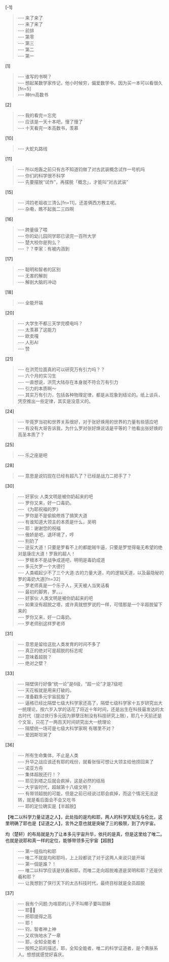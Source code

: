 
[-1] 
>--- 来了来了<br>
>--- 来了来了<br>
>--- 前排<br>
>--- 第零<br>
>--- 第三<br>
>--- 第二<br>
>--- 第一<br>

[1] 
>--- 谁写的书啊？<br>
>--- 想起某数学家传记，他小时候穷，偏爱数学书，因为买一本可以看很久[fn=5]<br>
>--- 神tm高数书<br>

[2] 
>--- 我的看完＝忘完<br>
>--- 应该是一天十本吧，慢了慢了<br>
>--- 十天看完一本高数书，羡慕<br>

[10] 
>--- 大蛇丸路线<br>

[11] 
>--- 所以炮轰之前只有古不知道钧做了对古武装概念试作一号机吗<br>
>--- 你们的科学很不科学<br>
>--- 先要摆脱“试作”，再摆脱「概念」，才能叫“对古武装”<br>

[15] 
>--- 鸿钧老祖收三清么[fn=11]，还差俩西方教主呢。<br>
>--- 杂嘞，瞧不起我二三四啊<br>

[16] 
>--- 跨量级了喂<br>
>--- 你的幼儿园同学耶已读完一百所大学<br>
>--- 楚大校你是狗么？<br>
>--- ？？李家：有被内涵到<br>

[17] 
>--- 聪明和智者的区别<br>
>--- 无害的解剖<br>
>--- 解剖大脑的冲动<br>

[18] 
>--- 全能开端<br>

[20] 
>--- 大学生不都三天学完模电吗？<br>
>--- 太羡慕了这能力<br>
>--- 欧卖嘎<br>
>--- 人形AI<br>
>--- 赞<br>

[21] 
>--- 在洪荒位面真的可以研究万有引力吗？？<br>
>--- 六个月的实习生<br>
>--- 一直想说，洪荒大陆存在本身就不符合万有引力<br>
>--- 引力的本质啊～<br>
>--- 其实万有引力，包括各种物理定律，都是从现象到结论的。纸上谈兵，凭空推出一些定律，其实是没意义的。<br>

[24] 
>--- 毕竟罗当初和世界关系很好，对于张好焕用的世界的力量有些感应吧<br>
>--- 有没有大哥告诉我，为什么罗对张好焕说话是平等的？他看出张好焕的高圣本质了？<br>

[25] 
>--- 乐之座是吧<br>

[28] 
>--- 意思是说钧现在已经有超凡了？已经是战力二把手了？<br>

[30] 
>--- 好家伙 人类文明是被你奶起来的吧<br>
>--- 罗你又来，好一口毒奶。<br>
>--- 《为耶祝福的罗》<br>
>--- 罗你是不是偷偷修炼了搞笑大道<br>
>--- 有谁知道大领主的本质是什么，吴明<br>
>--- 耶：谢谢您的祝福<br>
>--- 傲娇是吧，退环境了，哼<br>
>--- 别奶了<br>
>--- 逆反大道！只要是罗看不上的都能贼牛逼，只要是罗觉得毫无希望的绝对是康庄大道！罗我的超人！<br>
>--- 罗根本不是战争成道吧，明明是毒奶成道<br>
>--- 多元欠罗一个大德行<br>
>--- 人类崛起少不了三个大道:古的力量大道，均的逻辑天道，以及最隐秘的罗的毒奶大道[fn=32]<br>
>--- 罗老师真是一个乐子人，天天被人当笑话看<br>
>--- 最初的脚男，罗。。。<br>
>--- 好家伙 人类文明是被你奶起来的吧<br>
>--- 如果没有超脱之塔，或许真就想罗说的一样，可惜那是一个半超脱留下来的<br>
>--- 罗你又来，好一口毒奶。<br>
>--- 罗老师别这样罗老师<br>

[31] 
>--- 意思是留给这批人类发育的时间不多了<br>
>--- 真正的绝对可是超脱的标志呢<br>
>--- 意味着超脱？<br>
>--- 绝对之壁？<br>

[33] 
>--- 隔壁侠行好像“统一论”是6级，“超一论”才是7级吧<br>
>--- 天花板就是用来打破的。<br>
>--- 准备戳多元宇宙屁股了<br>
>--- 逼格已经比隔壁七级大科学家还高了，隔壁七级科学家十五岁研究出大一统理论，按六岁入学的话花了将近十年时间，还是出生在科技最发达的太古时代（提过侠行多元因为罪孽压制没有科技研究上限），耶几十天前还是个文盲，只花了一两百天时间研究出大一统理论<br>
>--- 隔壁统一场可是七级大科学家啊  有哪里不对？<br>
>--- 爱因斯坦哭了<br>

[36] 
>--- 所有生命集体，不止是人类<br>
>--- 升华之战应该还有耶的戏份，就看张恒可想让大领主给他捞回来了<br>
>--- 诺亚方舟<br>
>--- 集体超脱还行！？<br>
>--- 耶见到塔之后就会疯掉，这是必然的结局<br>
>--- 大宇宙时代，超越第十八级文明？<br>
>--- 有带领超脱的可能，但是之前已经说过耶会疯掉，而这个情况无法逆转，就是看后面会不会又吃书<br>
>--- 耶的定位确实是【半超脱】

【唯二以科学力量证道之人】，此处指的是均和耶，两人的科学天赋无与伦比，这里明确了耶也是【证道之人】，言外之意也就是突破了三的极限，到了内宇宙。

均（楚轩）的布局就是为了让本多元宇宙升华，依托的是真，但是这里给了唯二。也就是说耶和真一样的定位，能够带领多元宇宙【超脱】<br>
>--- 第一组指均和耶<br>
>--- 唯二不就是均和耶吗，上上段都说了对于这两人来说只是开端<br>
>--- 第一個是誰？！<br>
>--- 唯二以科学应该是伏羲和耶，而唯二走向超脱难道是吴明和耶？还是伏羲和耶？<br>
>--- 让我想到了侠行天下的太古科技时代，最终目标就是全员超脱<br>

[37] 
>--- 我有个问题:为啥耶的儿子不叫椰子要叫耶稣<br>
>--- 耶✌🏻<br>
>--- 把耶提得之高<br>
>--- 耶！<br>
>--- 钧，智者神上神<br>
>--- 又欢快地水了一章<br>
>--- 耶，全知全能者！<br>
>--- 按照之前的描述，耶，全知全能者，唯二的科学证道者，是个黄肤系人。想想就感觉好喜庆。<br>
